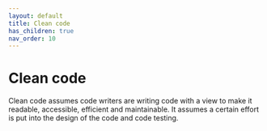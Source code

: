 ```yaml
---
layout: default
title: Clean code
has_children: true
nav_order: 10
---
```


# Clean code

Clean code assumes code writers are writing code with a view to make it readable, accessible, efficient and maintainable. It assumes a certain effort is put into the design of the code and code testing.
